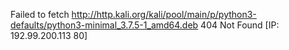 Failed to fetch http://http.kali.org/kali/pool/main/p/python3-defaults/python3-minimal_3.7.5-1_amd64.deb  404  Not Found [IP: 192.99.200.113 80] 
